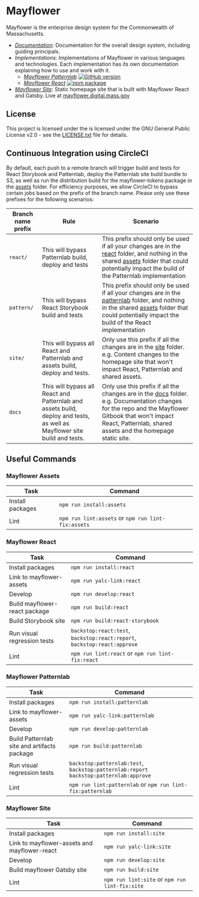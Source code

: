 # Mayflower

Mayflower is the enterprise design system for the Commonwealth of Massachusetts.

* *[Documentation](/docs)*: Documentation for the overall design system, including guiding principals.
* *Implementations*: Implementations of Mayflower in various languages and technologies. Each implementation has its own documentation explaining how to use and work with it.
  - *[Mayflower Patternlab](/patternlab)* [![GitHub version][patternlab-github-badge]](/patternlab)
  - *[Mayflower React](/react)* [![npm package][react-npm-badge]](npm)
* *[Mayflower Site](/site)*: Static homepage site that is built with Mayflower React and Gatsby. Live at [mayflower.digital.mass.gov](https://mayflower.digital.mass.gov)

## License

This project is licensed under the is licensed under the GNU General Public License v2.0 - see the [LICENSE.txt](LICENSE.txt) file for details.


[patternlab-github-badge]: https://badge.fury.io/gh/massgov%2Fmayflower.svg
[react-npm-badge]: https://img.shields.io/npm/v/@massds/mayflower-react.png
[npm]: https://www.npmjs.com/package/@massds/mayflower-react


## Continuous Integration using CircleCI
By default, each push to a remote branch will trigger build and tests for React Storybook and Patternlab, deploy the Patternlab site build bundle to S3, as well as run the distribution build for the mayflower-tokens package in the [assets](/assets) folder.
For efficiency purposes, we allow CircleCI to bypass certain jobs based on the prefix of the branch name. Please only use these prefixes for the following scenarios:

| Branch name prefix  | Rule | Scenario |
|---|---|---|
| `react/`  | This will bypass Patternlab build, deploy and tests | This prefix should only be used if all your changes are in the [react](/react) folder, and nothing in the shared [assets](/assets) folder that could potentially impact the build of the Patternlab implementation  |
| `pattern/`  | This will bypass React Storybook build and tests | This prefix should only be used if all your changes are in the [patternlab](/patternlab) folder, and nothing in the shared [assets](/assets) folder that could potentially impact the build of the React implementation  |
| `site/`  | This will bypass all React and Patternlab and assets build, deploy and tests. |  Only use this prefix if all the changes are in the [site](/site) folder. e.g. Content changes to the homepage site that won't impact React, Patternlab and shared assets. |
| `docs`  | This will bypass all React and Patternlab and assets build, deploy and tests, as well as Mayflower site build and tests. | Only use this prefix if all the changes are in the [docs](/docs) folder. e.g. Documentation changes for the repo and the Mayflower Gitbook that won't impact React, Patternlab, shared assets and the homepage static site. |

## Useful Commands

### Mayflower Assets
| Task | Command |
|---|---|
| Install packages  | `npm run install:assets`  |
| Lint  | `npm run lint:assets`  or  `npm run lint-fix:assets` |


### Mayflower React
| Task | Command |
|---|---|
| Install packages  | `npm run install:react`  |
| Link to mayflower-assets | `npm run yalc-link:react`  |
| Develop  | `npm run develop:react` |
| Build mayflower-react package | `npm run build:react` |
| Build Storybook site | `npm run build:react-storybook` |
| Run visual regression tests | `backstop:react:test`, `backstop:react:report`, `backstop:react:approve`  |
| Lint | `npm run lint:react`  or  `npm run lint-fix:react` |

### Mayflower Patternlab

| Task | Command |
|---|---|
| Install packages  | `npm run install:patternlab`  |
| Link to mayflower-assets | `npm run yalc-link:patternlab`  |
| Develop  | `npm run develop:patternlab` |
| Build Patternlab site and artifacts package | `npm run build:patternlab` |
| Run visual regression tests | `backstop:patternlab:test`, `backstop:patternlab:report` `backstop:patternlab:approve`  |
| Lint  | `npm run lint:patternlab`  or  `npm run lint-fix:patternlab` |

### Mayflower Site
| Task | Command |
|---|---|
| Install packages  | `npm run install:site`  |
| Link to mayflower-assets and mayflower-react | `npm run yalc-link:site`  |
| Develop  | `npm run develop:site` |
| Build mayflower Gatsby site | `npm run build:site` |
| Lint  | `npm run lint:site`  or  `npm run lint-fix:site` |

